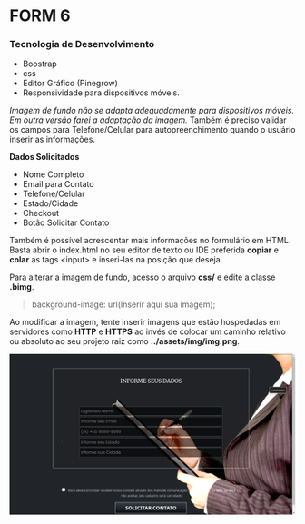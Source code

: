 # FORM 6

### Tecnologia de Desenvolvimento
- Boostrap
- css
- Editor Gráfico (Pinegrow)
- Responsividade para dispositivos móveis.

*Imagem de fundo não se adapta adequadamente para dispositivos móveis. Em outra versão farei a adaptação da imagem.* Também é preciso validar os campos para Telefone/Celular para autopreenchimento quando o usuário inserir as informações.<br>

**Dados Solicitados**<br>
- Nome Completo
- Email para Contato
- Telefone/Celular
- Estado/Cidade
- Checkout
- Botão Solicitar Contato

Também é possível acrescentar mais informações no formulário em HTML. Basta abrir o index.html no seu editor de texto ou IDE preferida **copiar** e **colar** as tags &lt;input&gt; e inseri-las na posição que deseja.<br>

Para alterar a imagem de fundo, acesso o arquivo **css/** e edite a classe **.bimg**.
> background-image: url(Inserir aqui sua imagem);

Ao modificar a imagem, tente inserir imagens que estão hospedadas em servidores como **HTTP** e **HTTPS** ao invés de colocar um caminho relativo ou absoluto ao seu projeto raiz como **../assets/img/img.png**.

![Formulario contato](form6_dark.png)
